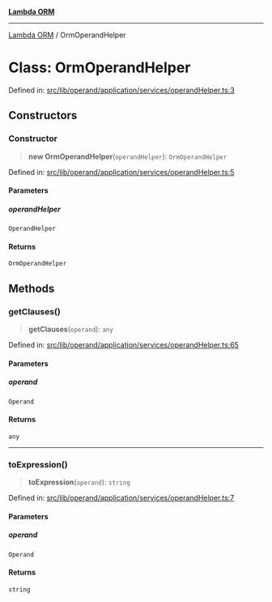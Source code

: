 [**Lambda ORM**](../README.md)

***

[Lambda ORM](../README.md) / OrmOperandHelper

# Class: OrmOperandHelper

Defined in: [src/lib/operand/application/services/operandHelper.ts:3](https://github.com/lambda-orm/lambdaorm/blob/de442ee62b98645313d73b81a13e3c7cf3edad24/src/lib/operand/application/services/operandHelper.ts#L3)

## Constructors

### Constructor

> **new OrmOperandHelper**(`operandHelper`): `OrmOperandHelper`

Defined in: [src/lib/operand/application/services/operandHelper.ts:5](https://github.com/lambda-orm/lambdaorm/blob/de442ee62b98645313d73b81a13e3c7cf3edad24/src/lib/operand/application/services/operandHelper.ts#L5)

#### Parameters

##### operandHelper

`OperandHelper`

#### Returns

`OrmOperandHelper`

## Methods

### getClauses()

> **getClauses**(`operand`): `any`

Defined in: [src/lib/operand/application/services/operandHelper.ts:65](https://github.com/lambda-orm/lambdaorm/blob/de442ee62b98645313d73b81a13e3c7cf3edad24/src/lib/operand/application/services/operandHelper.ts#L65)

#### Parameters

##### operand

`Operand`

#### Returns

`any`

***

### toExpression()

> **toExpression**(`operand`): `string`

Defined in: [src/lib/operand/application/services/operandHelper.ts:7](https://github.com/lambda-orm/lambdaorm/blob/de442ee62b98645313d73b81a13e3c7cf3edad24/src/lib/operand/application/services/operandHelper.ts#L7)

#### Parameters

##### operand

`Operand`

#### Returns

`string`
